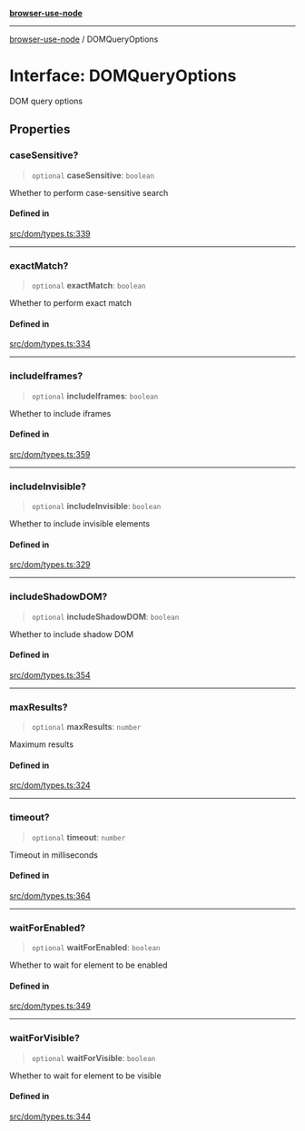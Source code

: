 [**browser-use-node**](../README.md)

***

[browser-use-node](../globals.md) / DOMQueryOptions

# Interface: DOMQueryOptions

DOM query options

## Properties

### caseSensitive?

> `optional` **caseSensitive**: `boolean`

Whether to perform case-sensitive search

#### Defined in

[src/dom/types.ts:339](https://github.com/Dankovk/browser-use-js/blob/7aa31eb34b7bafb64e3abcce35e6168864b0fa74/src/dom/types.ts#L339)

***

### exactMatch?

> `optional` **exactMatch**: `boolean`

Whether to perform exact match

#### Defined in

[src/dom/types.ts:334](https://github.com/Dankovk/browser-use-js/blob/7aa31eb34b7bafb64e3abcce35e6168864b0fa74/src/dom/types.ts#L334)

***

### includeIframes?

> `optional` **includeIframes**: `boolean`

Whether to include iframes

#### Defined in

[src/dom/types.ts:359](https://github.com/Dankovk/browser-use-js/blob/7aa31eb34b7bafb64e3abcce35e6168864b0fa74/src/dom/types.ts#L359)

***

### includeInvisible?

> `optional` **includeInvisible**: `boolean`

Whether to include invisible elements

#### Defined in

[src/dom/types.ts:329](https://github.com/Dankovk/browser-use-js/blob/7aa31eb34b7bafb64e3abcce35e6168864b0fa74/src/dom/types.ts#L329)

***

### includeShadowDOM?

> `optional` **includeShadowDOM**: `boolean`

Whether to include shadow DOM

#### Defined in

[src/dom/types.ts:354](https://github.com/Dankovk/browser-use-js/blob/7aa31eb34b7bafb64e3abcce35e6168864b0fa74/src/dom/types.ts#L354)

***

### maxResults?

> `optional` **maxResults**: `number`

Maximum results

#### Defined in

[src/dom/types.ts:324](https://github.com/Dankovk/browser-use-js/blob/7aa31eb34b7bafb64e3abcce35e6168864b0fa74/src/dom/types.ts#L324)

***

### timeout?

> `optional` **timeout**: `number`

Timeout in milliseconds

#### Defined in

[src/dom/types.ts:364](https://github.com/Dankovk/browser-use-js/blob/7aa31eb34b7bafb64e3abcce35e6168864b0fa74/src/dom/types.ts#L364)

***

### waitForEnabled?

> `optional` **waitForEnabled**: `boolean`

Whether to wait for element to be enabled

#### Defined in

[src/dom/types.ts:349](https://github.com/Dankovk/browser-use-js/blob/7aa31eb34b7bafb64e3abcce35e6168864b0fa74/src/dom/types.ts#L349)

***

### waitForVisible?

> `optional` **waitForVisible**: `boolean`

Whether to wait for element to be visible

#### Defined in

[src/dom/types.ts:344](https://github.com/Dankovk/browser-use-js/blob/7aa31eb34b7bafb64e3abcce35e6168864b0fa74/src/dom/types.ts#L344)
